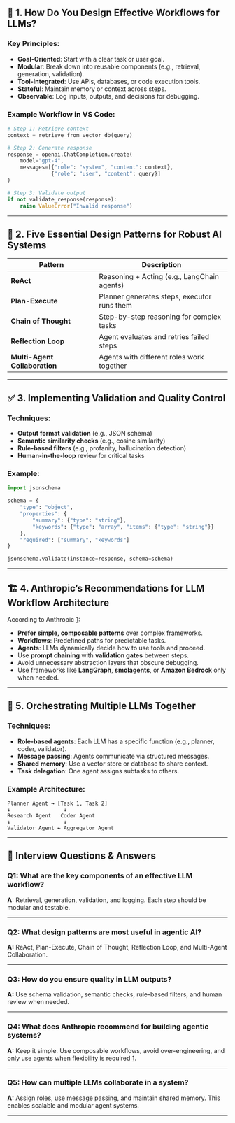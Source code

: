 ## 🧠 1. How Do You Design Effective Workflows for LLMs?

### Key Principles:
- **Goal-Oriented**: Start with a clear task or user goal.
- **Modular**: Break down into reusable components (e.g., retrieval, generation, validation).
- **Tool-Integrated**: Use APIs, databases, or code execution tools.
- **Stateful**: Maintain memory or context across steps.
- **Observable**: Log inputs, outputs, and decisions for debugging.

### Example Workflow in VS Code:
```python
# Step 1: Retrieve context
context = retrieve_from_vector_db(query)

# Step 2: Generate response
response = openai.ChatCompletion.create(
    model="gpt-4",
    messages=[{"role": "system", "content": context},
              {"role": "user", "content": query}]
)

# Step 3: Validate output
if not validate_response(response):
    raise ValueError("Invalid response")
```

---

## 🧩 2. Five Essential Design Patterns for Robust AI Systems

| Pattern | Description |
|--------|-------------|
| **ReAct** | Reasoning + Acting (e.g., LangChain agents) |
| **Plan-Execute** | Planner generates steps, executor runs them |
| **Chain of Thought** | Step-by-step reasoning for complex tasks |
| **Reflection Loop** | Agent evaluates and retries failed steps |
| **Multi-Agent Collaboration** | Agents with different roles work together |

---

## ✅ 3. Implementing Validation and Quality Control

### Techniques:
- **Output format validation** (e.g., JSON schema)
- **Semantic similarity checks** (e.g., cosine similarity)
- **Rule-based filters** (e.g., profanity, hallucination detection)
- **Human-in-the-loop** review for critical tasks

### Example:
```python
import jsonschema

schema = {
    "type": "object",
    "properties": {
        "summary": {"type": "string"},
        "keywords": {"type": "array", "items": {"type": "string"}}
    },
    "required": ["summary", "keywords"]
}

jsonschema.validate(instance=response, schema=schema)
```

---

## 🏗️ 4. Anthropic’s Recommendations for LLM Workflow Architecture

According to Anthropic [1](https://www.anthropic.com/research/building-effective-agents):

- **Prefer simple, composable patterns** over complex frameworks.
- **Workflows**: Predefined paths for predictable tasks.
- **Agents**: LLMs dynamically decide how to use tools and proceed.
- Use **prompt chaining** with **validation gates** between steps.
- Avoid unnecessary abstraction layers that obscure debugging.
- Use frameworks like **LangGraph**, **smolagents**, or **Amazon Bedrock** only when needed.

---

## 🤝 5. Orchestrating Multiple LLMs Together

### Techniques:
- **Role-based agents**: Each LLM has a specific function (e.g., planner, coder, validator).
- **Message passing**: Agents communicate via structured messages.
- **Shared memory**: Use a vector store or database to share context.
- **Task delegation**: One agent assigns subtasks to others.

### Example Architecture:
```
Planner Agent → [Task 1, Task 2]
↓                 ↓
Research Agent   Coder Agent
↓                 ↓
Validator Agent ← Aggregator Agent
```

---

## 🎯 Interview Questions & Answers

### Q1: What are the key components of an effective LLM workflow?
**A:** Retrieval, generation, validation, and logging. Each step should be modular and testable.

---

### Q2: What design patterns are most useful in agentic AI?
**A:** ReAct, Plan-Execute, Chain of Thought, Reflection Loop, and Multi-Agent Collaboration.

---

### Q3: How do you ensure quality in LLM outputs?
**A:** Use schema validation, semantic checks, rule-based filters, and human review when needed.

---

### Q4: What does Anthropic recommend for building agentic systems?
**A:** Keep it simple. Use composable workflows, avoid over-engineering, and only use agents when flexibility is required [1](https://www.anthropic.com/research/building-effective-agents).

---

### Q5: How can multiple LLMs collaborate in a system?
**A:** Assign roles, use message passing, and maintain shared memory. This enables scalable and modular agent systems.

---